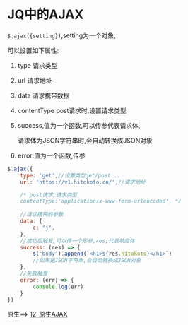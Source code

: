 # JQ中的AJAX

`$.ajax({setting})`,setting为一个对象,

可以设置如下属性:

1. type 请求类型

2. url 请求地址

3. data 请求携带数据

4. contentType post请求时,设置请求类型

5. success,值为一个函数,可以传参代表请求体,

   请求体为JSON字符串时,会自动转换成JSON对象

6. error:值为一个函数,传参

```js
$.ajax({
    type: 'get',//设置类型get/post...
    url: 'https://v1.hitokoto.cn/',//请求地址

    /* post请求,请求类型
    contentType:'application/x-www-form-urlencoded', */
    
    //请求携带的参数
    data: {
        c: "j",
    },
    //成功后触发,可以传一个形参,res,代表响应体
    success: (res) => {
        $('body').append(`<h1>${res.hitokoto}</h1>`)
        //如果是JSON字符串,会自动转换成JSON对象
    },
    //失败触发
    error: (err) => {
        console.log(err)
    }
})
```

原生==>  [12-原生AJAX](../JavaScript/12-原生AJAX)